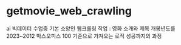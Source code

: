 # getmovie_web_crawling
ai 빅데이터 수업중 기본 소양인 웹크롤링 작업 : 영화 소개와 제목 개봉년도를 2023~2012 박스오피스 100 기준으로 가져오는 로직
성공까지의 과정
